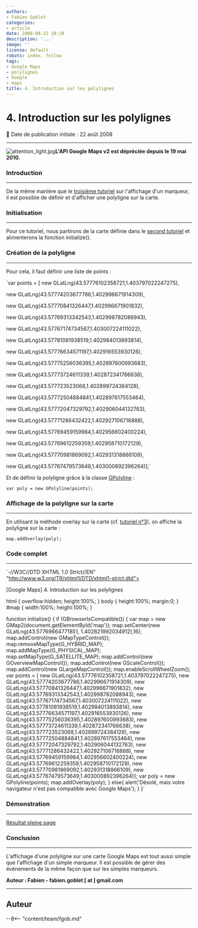 ```yaml
---
authors:
- Fabien Goblet
categories:
- article
date: 2008-08-22 10:20
description: '...'
image: ''
license: default
robots: index, follow
tags:
- Google Maps
- polylignes
- Google
- maps
title: 4. Introduction sur les polylignes
---
```


# 4. Introduction sur les polylignes


:calendar: Date de publication initiale : 22 août 2008


----





![attention_light.jpg](/sites/default/files/Tuto/img/attention_light.jpg)**L'API Google Maps v2 est dépréciée depuis le 19 mai 2010.**


### Introduction




---


De la même manière que le [troisième tutoriel](http://www.geotribu.net/node/14) sur l'affichage d'un marqueur, il est possible de définir et d'afficher une polyligne sur la carte.  



### Initialisation




---


Pour ce tutoriel, nous partirons de la carte définie dans le [second tutoriel](http://www.geotribu.net/node/13) et alimenterons la fonction initialize().  



### Création de la polyligne




---


Pour cela, il faut définir une liste de points :  

`var points = [ new GLatLng(43.57776102358721,1.403797022247275),  

new GLatLng(43.57774203677786,1.402996671914309),  

new GLatLng(43.57770841326447,1.402996671901832),  

new GLatLng(43.57769313342543,1.402998782088943),  

new GLatLng(43.57767174734567,1.403007224111022),  

new GLatLng(43.57781081938519,1.402984013893814),  

new GLatLng(43.57776634571197,1.402916553930126),  

new GLatLng(43.57775256036395,1.402897600993683),  

new GLatLng(43.57773724611339,1.402872341766638),  

new GLatLng(43.577723523068,1.402899724384128),  

new GLatLng(43.57772504884841,1.402897617553464),  

new GLatLng(43.57772047329792,1.402906044132763),  

new GLatLng(43.57771286432422,1.402927106716888),  

new GLatLng(43.57769459159984,1.402956602400224),  

new GLatLng(43.57769612259359,1.402958710172129),  

new GLatLng(43.57770981869092,1.402931318866109),  

new GLatLng(43.57767479573649,1.403000892396264)];`  

Et de définir la polyligne grâce à la classe [GPolyline](http://code.google.com/intl/fr/apis/maps/documentation/reference.html#GPolyline) :  

`var poly = new GPolyline(points);`  



### Affichage de la polyligne sur la carte




---


En utilisant la méthode overlay sur la carte (cf. [tutoriel n°3](http://www.geotribu.net/node/14)), on affiche la polyligne sur la carte :  

`map.addOverlay(poly);`  



### Code complet




---


`-//W3C//DTD XHTML 1.0 Strict//EN" "http://www.w3.org/TR/xhtml1/DTD/xhtml1-strict.dtd">  







[Google Maps] 4. Introduction sur les polylignes  



html { overflow:hidden; height:100%; }
body { height:100%; margin:0; }
#map { width:100%; height:100%; }

function initialize() {
if (GBrowserIsCompatible()) {
var map = new GMap2(document.getElementById('map'));
map.setCenter(new GLatLng(43.57769664771851, 1.402821992034912),16);
map.addControl(new GMapTypeControl());
map.removeMapType(G\_HYBRID\_MAP);
map.addMapType(G\_PHYSICAL\_MAP);
map.setMapType(G\_SATELLITE\_MAP);
map.addControl(new GOverviewMapControl());
map.addControl(new GScaleControl());
map.addControl(new GLargeMapControl());
map.enableScrollWheelZoom();
var points = [ new GLatLng(43.57776102358721,1.403797022247275),
new GLatLng(43.57774203677786,1.402996671914309),
new GLatLng(43.57770841326447,1.402996671901832),
new GLatLng(43.57769313342543,1.402998782088943),
new GLatLng(43.57767174734567,1.403007224111022),
new GLatLng(43.57781081938519,1.402984013893814),
new GLatLng(43.57776634571197,1.402916553930126),
new GLatLng(43.57775256036395,1.402897600993683),
new GLatLng(43.57773724611339,1.402872341766638),
new GLatLng(43.577723523068,1.402899724384128),
new GLatLng(43.57772504884841,1.402897617553464),
new GLatLng(43.57772047329792,1.402906044132763),
new GLatLng(43.57771286432422,1.402927106716888),
new GLatLng(43.57769459159984,1.402956602400224),
new GLatLng(43.57769612259359,1.402958710172129),
new GLatLng(43.57770981869092,1.402931318866109),
new GLatLng(43.57767479573649,1.403000892396264)];
var poly = new GPolyline(points);
map.addOverlay(poly);
}
else{
alert('Désolé, mais votre navigateur n\'est pas compatible avec Google Maps');
}
}`  



### Démonstration




---






[Résultat pleine page](http://88.191.142.86/fabien/geotribu/tuto/gmaps-v2/tuto4.html)


### Conclusion




---


L'affichage d'une polyligne sur une carte Google Maps est tout aussi simple que l'affichage d'un simple marqueur.
Il est possible de gérer des événements de la même façon que sur les simples marqueurs.


**Auteur : Fabien - fabien.goblet [ at ] gmail.com**




----

## Auteur

--8<-- "content/team/fgob.md"
